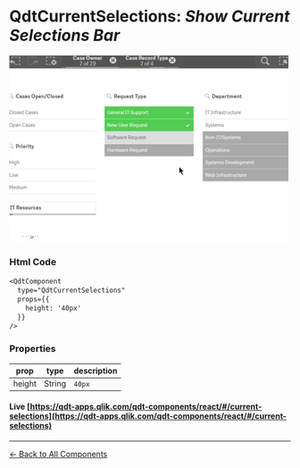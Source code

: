 # QdtCurrentSelections: *Show Current Selections Bar*

![QdtCurrentSelections](../assets/currentSelections.png "QdtCurrentSelections")

### Html Code

```
<QdtComponent
  type="QdtCurrentSelections"
  props={{
    height: '40px'
  }}
/>
```

### Properties

| prop             | type          | description   |
| ---------------- | ------------- | ------------- |
| height           | String        | `40px`  |


#### Live [https://qdt-apps.qlik.com/qdt-components/react/#/current-selections](https://qdt-apps.qlik.com/qdt-components/react/#/current-selections)

---

[← Back to All Components](https://github.com/qlik-demo-team/qdt-components/tree/more-docs#components)